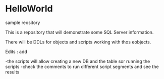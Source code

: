 # HelloWorld
sample reository

This is a repository that will demonstrate some SQL Server information.

There will be DDLs for objects  and scripts working with thos eobjects.

Edits : add

-the scripts will allow creating a new DB and the table sor running the scripts
-check the comments to run different script segments and see the results
